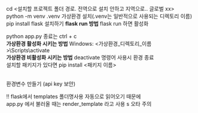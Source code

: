 cd <설치할 프로젝트 폴더 경로. 전역으로 설치 안하고 지역으로.. 글로벌 xx> 
<br/>
python -m venv .venv 가상환경 설치(.venv는 일반적으로 사용되는 디렉토리 이름)
<br/>
pip install flask 설치하기
**flask run 방법**
flask run 하면 활성화


python app.py 
종료는 ctrl + c 
<br/>
**가상환경 활성화 시키는 방법** 
Windows: <가상환경_디렉토리_이름>\Scripts\activate 
<br/>
**가상환경 비활성화 시키는 방법** 
deactivate 명령어 사용시 환경 종료 
<br/>
설치할 패키지가 있다면 pip install <패키지 이름>

<br/>
환경변수 만들기 (api key 보안)


!! flask에서 templates 폴더명사용 자동으로 읽어오기 때문에
</br>
app.py 에서 불러올 때는 render_template 라고 사용 s 오타 주의
